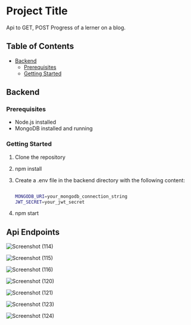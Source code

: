 # Project Title

Api to GET, POST Progress of a lerner on a blog.

## Table of Contents

- [Backend](#backend)
  - [Prerequisites](#prerequisites)
  - [Getting Started](#getting-started)

## Backend

### Prerequisites

- Node.js installed 
- MongoDB installed and running
  
### Getting Started

1. Clone the repository
2. npm install
3. Create a .env file in the backend directory with the following content:

   ```bash
   
   MONGODB_URI=your_mongodb_connection_string
   JWT_SECRET=your_jwt_secret

4. npm start

## Api Endpoints

![Screenshot (114)](https://github.com/mishrayash/blogapi/assets/80852441/ab83c2a3-6924-4aca-92a4-92312236cf31)

![Screenshot (115)](https://github.com/mishrayash/blogapi/assets/80852441/5d0c378b-5b70-4e79-94e8-3c76e8f58a11)

![Screenshot (116)](https://github.com/mishrayash/blogapi/assets/80852441/7be45e66-a8c4-4ae5-862e-0b1bcfb9b0db)

![Screenshot (120)](https://github.com/mishrayash/blogapi/assets/80852441/1fbe6875-bbe2-44cb-af1b-1aac6c66b26b)

![Screenshot (121)](https://github.com/mishrayash/blogapi/assets/80852441/ba8b2547-d900-4952-bf4b-cd58faca0e78)

![Screenshot (123)](https://github.com/mishrayash/blogapi/assets/80852441/a81a14ba-6e25-4f94-a201-fe830f0389ab)

![Screenshot (124)](https://github.com/mishrayash/blogapi/assets/80852441/055e4e37-45e6-4db5-9585-b62c75278df5)




